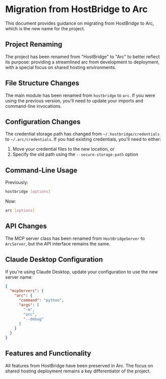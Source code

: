 # Migration from HostBridge to Arc

This document provides guidance on migrating from HostBridge to Arc, which is the new name for the project.

## Project Renaming

The project has been renamed from "HostBridge" to "Arc" to better reflect its purpose: providing a streamlined arc from development to deployment, with a special focus on shared hosting environments.

## File Structure Changes

The main module has been renamed from `hostbridge` to `arc`. If you were using the previous version, you'll need to update your imports and command-line invocations.

## Configuration Changes

The credential storage path has changed from `~/.hostbridge/credentials` to `~/.arc/credentials`. If you had existing credentials, you'll need to either:

1. Move your credential files to the new location, or
2. Specify the old path using the `--secure-storage-path` option

## Command-Line Usage

Previously:
```bash
hostbridge [options]
```

Now:
```bash
arc [options]
```

## API Changes

The MCP server class has been renamed from `HostBridgeServer` to `ArcServer`, but the API interface remains the same.

## Claude Desktop Configuration

If you're using Claude Desktop, update your configuration to use the new server name:

```json
{
  "mcpServers": {
    "arc": {
      "command": "python",
      "args": [
        "-m",
        "arc",
        "--debug"
      ]
    }
  }
}
```

## Features and Functionality

All features from HostBridge have been preserved in Arc. The focus on shared hosting deployment remains a key differentiator of the project.
